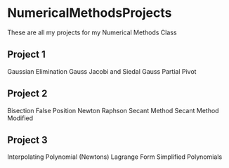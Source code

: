 # NumericalMethodsProjects
These are all my projects for my Numerical Methods Class

## Project 1

Gaussian Elimination
Gauss Jacobi and Siedal
Gauss Partial Pivot

## Project 2

Bisection
False Position
Newton Raphson
Secant Method
Secant Method Modified

## Project 3

Interpolating Polynomial (Newtons)
Lagrange Form
Simplified Polynomials
